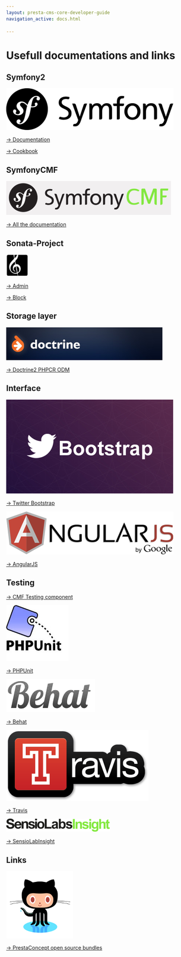 ```yaml
---
layout: presta-cms-core-developer-guide
navigation_active: docs.html

---
```


# Usefull documentations and links


## Symfony2

![Symfony2](/assets/presta-cms-core/logo/symfony.png)

[&rarr; Documentation][1]

[&rarr; Cookbook][2]

## SymfonyCMF

![SymfonyCMF](/assets/presta-cms-core/logo/symfony-cmf.png)

[&rarr; All the documentation][3]

## Sonata-Project

![Sonata-Project](/assets/presta-cms-core/logo/sonata-project.jpg)

[&rarr; Admin][4]

[&rarr; Block][5]

## Storage layer

![Doctrine2 PHPCR ODM](/assets/presta-cms-core/logo/doctrine.jpg)

[&rarr; Doctrine2 PHPCR ODM][6]

## Interface

![Twitter Bootstrap](/assets/presta-cms-core/logo/twitter-bootstrap.jpg)

[&rarr; Twitter Bootstrap][7]

![AngularJS](/assets/presta-cms-core/logo/angularjs.png)

[&rarr; AngularJS][8]

## Testing

[&rarr; CMF Testing component][9]

![PHPUnit](/assets/presta-cms-core/logo/phpunit.jpg)

[&rarr; PHPUnit][10]

![Behat](/assets/presta-cms-core/logo/behat.png)

[&rarr; Behat][11]

![Travis](/assets/presta-cms-core/logo/travis.png)

[&rarr; Travis][12]

![SensioLabInsight](/assets/presta-cms-core/logo/sensiolabsinsight.png)

[&rarr; SensioLabInsight][13]


## Links

![Github](/assets/presta-cms-core/logo/github.png)

[&rarr; PrestaConcept open source bundles][14]


[1]: http://symfony.com/doc/current/book/index.html
[2]: http://symfony.com/doc/current/cookbook/index.html
[3]: http://symfony.com/doc/master/cmf/index.html
[4]: http://sonata-project.org/bundles/admin/master/doc/index.html
[5]: http://sonata-project.org/bundles/block/master/doc/index.html
[6]: http://docs.doctrine-project.org/projects/doctrine-phpcr-odm/en/latest/reference/introduction.html
[7]: http://getbootstrap.com/2.3.2/
[8]: http://angularjs.org/
[9]: http://symfony.com/doc/current/cmf/components/testing.html
[10]: http://phpunit.de/manual/current/en/index.html
[11]: http://behat.org/
[12]: https://travis-ci.org/prestaconcept/PrestaCMSCoreBundle
[13]: https://insight.sensiolabs.com/projects/6576869b-bb02-4c6f-85ad-eac142d03b85
[14]: https://github.com/prestaconcept
